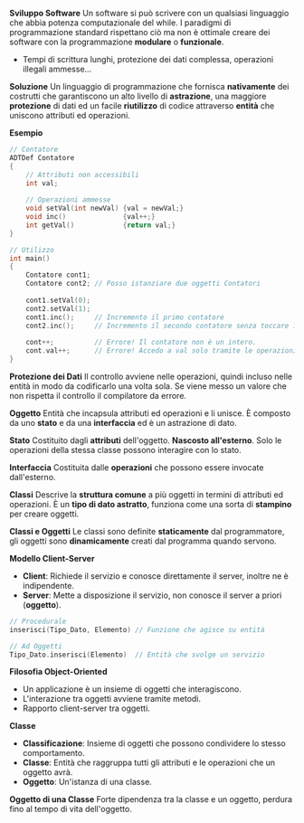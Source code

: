 **Sviluppo Software**
Un software si può scrivere con un qualsiasi linguaggio che abbia potenza computazionale del while. I paradigmi di programmazione standard rispettano ciò ma non è ottimale creare dei software con la programmazione **modulare** o **funzionale**.
- Tempi di scrittura lunghi, protezione dei dati complessa, operazioni illegali ammesse...

**Soluzione**
Un linguaggio di programmazione che fornisca **nativamente** dei costrutti che garantiscono un alto livello di **astrazione**, una maggiore **protezione** di dati ed un facile **riutilizzo** di codice attraverso **entità** che uniscono attributi ed operazioni.

**Esempio**

``` C
// Contatore
ADTDef Contatore
{
	// Attributi non accessibili
	int val;
	
	// Operazioni ammesse
	void setVal(int newVal) {val = newVal;}
	void inc()              {val++;}
	int getVal()            {return val;}
}

// Utilizzo
int main()
{
	Contatore cont1;
	Contatore cont2; // Posso istanziare due oggetti Contatori
	
	cont1.setVal(0);
	cont2.setVal(1);
	cont1.inc();     // Incremento il primo contatore
	cont2.inc();     // Incremento il secondo contatore senza toccare il primo
	
	cont++;          // Errore! Il contatore non è un intero.
	cont.val++;      // Errore! Accedo a val solo tramite le operazioni.
}
```

**Protezione dei Dati**
Il controllo avviene nelle operazioni, quindi incluso nelle entità in modo da codificarlo una volta sola. Se viene messo un valore che non rispetta il controllo il compilatore da errore.

**Oggetto**
Entità che incapsula attributi ed operazioni e li unisce. È composto da uno **stato** e da una **interfaccia** ed è un astrazione di dato.

**Stato**
Costituito dagli **attributi** dell'oggetto. **Nascosto all'esterno**. Solo le operazioni della stessa classe possono interagire con lo stato.

**Interfaccia**
Costituita dalle **operazioni** che possono essere invocate dall'esterno.

**Classi**
Descrive la **struttura comune** a più oggetti in termini di attributi ed operazioni. È un **tipo di dato astratto**, funziona come una sorta di **stampino** per creare oggetti.

**Classi e Oggetti**
Le classi sono definite **staticamente** dal programmatore, gli oggetti sono **dinamicamente** creati dal programma quando servono.

**Modello Client-Server**
- **Client**: Richiede il servizio e conosce direttamente il server, inoltre ne è indipendente.
- **Server**: Mette a disposizione il servizio, non conosce il server a priori (**oggetto**).

``` C
// Procedurale
inserisci(Tipo_Dato, Elemento) // Funzione che agisce su entità

// Ad Oggetti
Tipo_Dato.inserisci(Elemento)  // Entità che svolge un servizio
```

**Filosofia Object-Oriented**
- Un applicazione è un insieme di oggetti che interagiscono.
- L'interazione tra oggetti avviene tramite metodi.
- Rapporto client-server tra oggetti.

**Classe**
- **Classificazione**: Insieme di oggetti che possono condividere lo stesso comportamento.
- **Classe**: Entità che raggruppa tutti gli attributi e le operazioni che un oggetto avrà.
- **Oggetto**: Un'istanza di una classe.

**Oggetto di una Classe**
Forte dipendenza tra la classe e un oggetto, perdura fino al tempo di vita dell'oggetto.